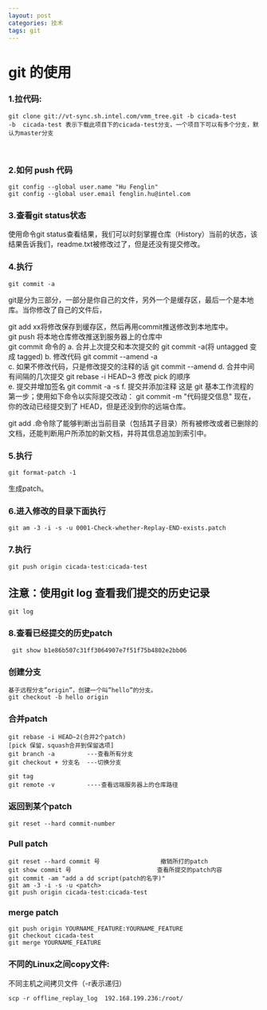 ```yaml
---
layout: post
categories: 技术
tags: git   
---
```


# git 的使用

### 1.拉代码:
	git clone git://vt-sync.sh.intel.com/vmm_tree.git -b cicada-test
	-b  cicada-test 表示下载此项目下的cicada-test分支，一个项目下可以有多个分支，默认为master分支
 
### 2.如何 push 代码
	git config --global user.name "Hu Fenglin"
	git config --global user.email fenglin.hu@intel.com

### 3.查看git status状态
 使用命令git status查看结果，我们可以时刻掌握仓库（History）当前的状态，该结果告诉我们，readme.txt被修改过了，但是还没有提交修改。

### 4.执行
    git commit -a
    
git是分为三部分，一部分是你自己的文件，另外一个是缓存区，最后一个是本地库。当你修改了自己的文件后，

git add xx将修改保存到缓存区，然后再用commit推送修改到本地库中。  
git push 将本地仓库修改推送到服务器上的仓库中  
git commit 命令的
	a. 合并上次提交和本次提交的
	    git commit -a(将 untagged 变成 tagged)
	b.  修改代码
	    git commit --amend -a  
	c.  如果不修改代码，只是修改提交的注释的话
	    git commit --amend
	d. 合并中间有间隔的几次提交
	    git rebase -i HEAD~3
	    修改 pick 的顺序  
	e. 提交并增加签名
	    git commit -a -s
	f. 提交并添加注释 
	    这是 git 基本工作流程的第一步；使用如下命令以实际提交改动：
	    git commit -m "代码提交信息"
	    现在，你的改动已经提交到了 HEAD，但是还没到你的远端仓库。

git add .命令除了能够判断出当前目录（包括其子目录）所有被修改或者已删除的文档，还能判断用户所添加的新文档，并将其信息追加到索引中。

### 5.执行
	git format-patch -1
生成patch。


### 6.进入修改的目录下面执行
	git am -3 -i -s -u 0001-Check-whether-Replay-END-exists.patch

### 7.执行
	git push origin cicada-test:cicada-test
	

## 注意：使用git log 查看我们提交的历史记录
	git log
	
### 8.查看已经提交的历史patch

	 git show b1e86b507c31ff3064907e7f51f75b4802e2bb06

### 创建分支
	基于远程分支”origin”，创建一个叫”hello”的分支。
	git checkout -b hello origin
 
### 合并patch
	git rebase -i HEAD~2(合并2个patch)
	[pick 保留，squash合并到保留选项]
	git branch -a         ---查看所有分支
	git checkout + 分支名  ---切换分支
	
	git tag
	git remote -v         ----查看远端服务器上的仓库路径

### 返回到某个patch
	git reset --hard commit-number

### Pull patch
	git reset --hard commit 号                 撤销所打的patch
	git show commit 号                        查看所提交的patch内容
	git commit -am "add a dd script(patch的名字)"
	git am -3 -i -s -u <patch>
	git push origin cicada-test:cicada-test

### merge patch 
	git push origin YOURNAME_FEATURE:YOURNAME_FEATURE
	git checkout cicada-test
	git merge YOURNAME_FEATURE



### 不同的Linux之间copy文件:
不同主机之间拷贝文件（-r表示递归）  
	
	scp -r offline_replay_log  192.168.199.236:/root/

	
